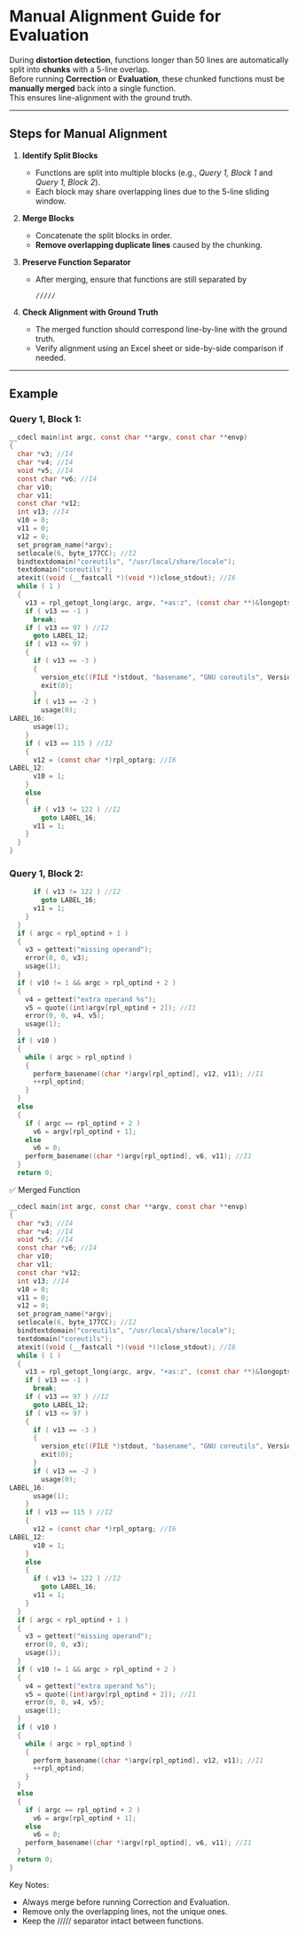# Manual Alignment Guide for Evaluation

During **distortion detection**, functions longer than 50 lines are automatically split into **chunks** with a 5-line overlap.  
Before running **Correction** or **Evaluation**, these chunked functions must be **manually merged** back into a single function.  
This ensures line-alignment with the ground truth.

---

## Steps for Manual Alignment

1. **Identify Split Blocks**
   - Functions are split into multiple blocks (e.g., *Query 1, Block 1* and *Query 1, Block 2*).
   - Each block may share overlapping lines due to the 5-line sliding window.

2. **Merge Blocks**
   - Concatenate the split blocks in order.
   - **Remove overlapping duplicate lines** caused by the chunking.

3. **Preserve Function Separator**
   - After merging, ensure that functions are still separated by  
     ```
     /////
     ```

4. **Check Alignment with Ground Truth**
   - The merged function should correspond line-by-line with the ground truth.
   - Verify alignment using an Excel sheet or side-by-side comparison if needed.

---

## Example

### Query 1, Block 1:
```c
__cdecl main(int argc, const char **argv, const char **envp)
{
  char *v3; //I4
  char *v4; //I4
  void *v5; //I4
  const char *v6; //I4
  char v10;
  char v11;
  const char *v12;
  int v13; //I4
  v10 = 0;
  v11 = 0;
  v12 = 0;
  set_program_name(*argv);
  setlocale(6, byte_177CC); //I2
  bindtextdomain("coreutils", "/usr/local/share/locale");
  textdomain("coreutils");
  atexit((void (__fastcall *)(void *))close_stdout); //I6
  while ( 1 )
  {
    v13 = rpl_getopt_long(argc, argv, "+as:z", (const char **)&longopts, 0); //I6
    if ( v13 == -1 )
      break;
    if ( v13 == 97 ) //I2
      goto LABEL_12;
    if ( v13 <= 97 )
    {
      if ( v13 == -3 )
      {
        version_etc((FILE *)stdout, "basename", "GNU coreutils", Version, "David MacKenzie", 0); //I6
        exit(0);
      }
      if ( v13 == -2 )
        usage(0);
LABEL_16:
      usage(1);
    }
    if ( v13 == 115 ) //I2
    {
      v12 = (const char *)rpl_optarg; //I6
LABEL_12:
      v10 = 1;
    }
    else
    {
      if ( v13 != 122 ) //I2
        goto LABEL_16;
      v11 = 1;
    }
  }
}
```
### Query 1, Block 2:
```c
      if ( v13 != 122 ) //I2
        goto LABEL_16;
      v11 = 1;
    }
  }
  if ( argc < rpl_optind + 1 )
  {
    v3 = gettext("missing operand");
    error(0, 0, v3);
    usage(1);
  }
  if ( v10 != 1 && argc > rpl_optind + 2 )
  {
    v4 = gettext("extra operand %s");
    v5 = quote((int)argv[rpl_optind + 2]); //I1
    error(0, 0, v4, v5);
    usage(1);
  }
  if ( v10 )
  {
    while ( argc > rpl_optind )
    {
      perform_basename((char *)argv[rpl_optind], v12, v11); //I1
      ++rpl_optind;
    }
  }
  else
  {
    if ( argc == rpl_optind + 2 )
      v6 = argv[rpl_optind + 1];
    else
      v6 = 0;
    perform_basename((char *)argv[rpl_optind], v6, v11); //I1
  }
  return 0;
```
✅ Merged Function
```c
__cdecl main(int argc, const char **argv, const char **envp)
{
  char *v3; //I4
  char *v4; //I4
  void *v5; //I4
  const char *v6; //I4
  char v10;
  char v11;
  const char *v12;
  int v13; //I4
  v10 = 0;
  v11 = 0;
  v12 = 0;
  set_program_name(*argv);
  setlocale(6, byte_177CC); //I2
  bindtextdomain("coreutils", "/usr/local/share/locale");
  textdomain("coreutils");
  atexit((void (__fastcall *)(void *))close_stdout); //I6
  while ( 1 )
  {
    v13 = rpl_getopt_long(argc, argv, "+as:z", (const char **)&longopts, 0); //I6
    if ( v13 == -1 )
      break;
    if ( v13 == 97 ) //I2
      goto LABEL_12;
    if ( v13 <= 97 )
    {
      if ( v13 == -3 )
      {
        version_etc((FILE *)stdout, "basename", "GNU coreutils", Version, "David MacKenzie", 0); //I6
        exit(0);
      }
      if ( v13 == -2 )
        usage(0);
LABEL_16:
      usage(1);
    }
    if ( v13 == 115 ) //I2
    {
      v12 = (const char *)rpl_optarg; //I6
LABEL_12:
      v10 = 1;
    }
    else
    {
      if ( v13 != 122 ) //I2
        goto LABEL_16;
      v11 = 1;
    }
  }
  if ( argc < rpl_optind + 1 )
  {
    v3 = gettext("missing operand");
    error(0, 0, v3);
    usage(1);
  }
  if ( v10 != 1 && argc > rpl_optind + 2 )
  {
    v4 = gettext("extra operand %s");
    v5 = quote((int)argv[rpl_optind + 2]); //I1
    error(0, 0, v4, v5);
    usage(1);
  }
  if ( v10 )
  {
    while ( argc > rpl_optind )
    {
      perform_basename((char *)argv[rpl_optind], v12, v11); //I1
      ++rpl_optind;
    }
  }
  else
  {
    if ( argc == rpl_optind + 2 )
      v6 = argv[rpl_optind + 1];
    else
      v6 = 0;
    perform_basename((char *)argv[rpl_optind], v6, v11); //I1
  }
  return 0;
}
```
Key Notes:

- Always merge before running Correction and Evaluation.
- Remove only the overlapping lines, not the unique ones.
- Keep the ///// separator intact between functions.
